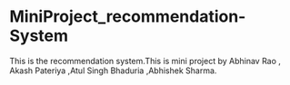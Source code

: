 # MiniProject_recommendation-System
This is the recommendation system.This is mini project by Abhinav Rao , Akash Pateriya ,Atul Singh Bhaduria ,Abhishek Sharma.
